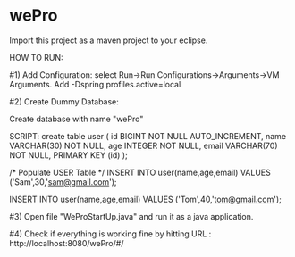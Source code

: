 # wePro

Import this project as a maven project to your eclipse.

HOW TO RUN: 

#1) Add Configuration:
select Run->Run Configurations->Arguments->VM Arguments. Add -Dspring.profiles.active=local

#2) Create Dummy Database:

Create database with name "wePro"

SCRIPT:
create table user (
   id BIGINT NOT NULL AUTO_INCREMENT,
   name VARCHAR(30) NOT NULL,
   age  INTEGER NOT NULL,
   email VARCHAR(70) NOT NULL,
   PRIMARY KEY (id)
);
   
/* Populate USER Table */
INSERT INTO user(name,age,email)
VALUES ('Sam',30,'sam@gmail.com');
   
INSERT INTO user(name,age,email)
VALUES ('Tom',40,'tom@gmail.com');


#3) Open file "WeProStartUp.java" and run it as a java application.

#4) Check if everything is working fine by hitting URL : http://localhost:8080/wePro/#/
